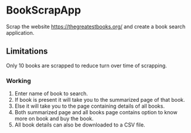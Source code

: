 # BookScrapApp
Scrap the website https://thegreatestbooks.org/ and create a book search application.

## Limitations
Only 10 books are scrapped to reduce turn over time of scrapping.

### Working
1. Enter name of book to search.
2. If book is present it will take you to the summarized page of that book.
3. Else it will take you to the page containing details of all books.
4. Both summarized page and all books page contains option to know more on book and buy the book.
5. All book details can also be downloaded to a CSV file.

